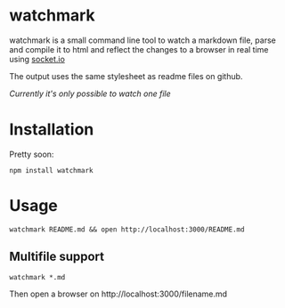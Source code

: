 watchmark
=========

watchmark is a small command line tool to watch a markdown file, parse and compile it to html and reflect the changes to a browser in real time using [socket.io](http://http://socket.io/)

The output uses the same stylesheet as readme files on github.

*Currently it's only possible to watch one file*

Installation
============
Pretty soon:

	npm install watchmark


Usage
=====
	watchmark README.md && open http://localhost:3000/README.md
	
Multifile support
-----------------
	watchmark *.md

Then open a browser on http://localhost:3000/filename.md 



